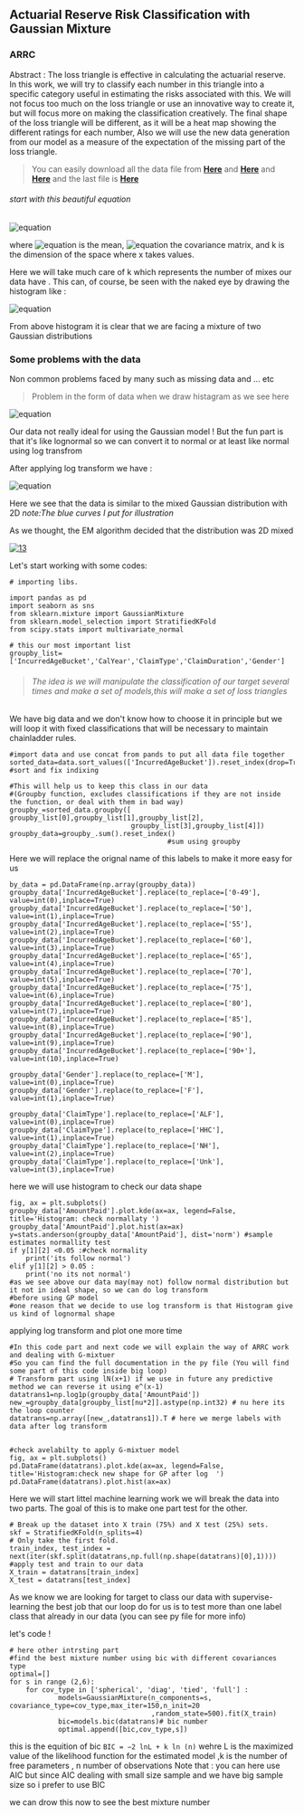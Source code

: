 ## Actuarial Reserve Risk Classification with Gaussian Mixture
### ARRC



Abstract :
The loss triangle is effective in calculating the actuarial reserve. In this work, we will try to classify each number in this triangle 
into a specific category useful in estimating the risks associated with this.
We will not focus too much on the loss triangle or use an innovative way to create it, but will focus more on making the classification creatively.
The final shape of the loss triangle will be different, as it will be a heat map showing the different ratings for each number,
Also we will use the new data generation from our model as a measure of the expectation of the missing part of the loss triangle.

> You can easily download all the data file from <a href="https://www.dropbox.com/s/fxoqnyzh9rrejcr/final_data4.xlsx?dl=0" target="_blank">**Here**</a> and <a href="https://www.dropbox.com/s/8iw4hxjod84dtsa/final_data3.xlsx?dl=0" target="_blank">**Here**</a> and <a href="https://www.dropbox.com/s/08tcedphnud3gvz/final_data2.xlsx?dl=0" target="_blank">**Here**</a> and the last file is <a href="https://www.dropbox.com/s/y0sqcu82fat5pcl/final_data1.xlsx?dl=0" target="_blank">**Here**</a>

###### start with this beautiful equation

  <img src="https://docs.scipy.org/doc/scipy-0.14.0/reference/_images/math/3e1b1a5eef9c95b3a62ee32069e3e772adabce34.png" title="equation" alt="equation"></a>

where <img src="https://docs.scipy.org/doc/scipy-0.14.0/reference/_images/math/fb6d665bbe0c01fc1af5c5f5fa7df40dc71331d7.png" title="equation" alt="equation"></a> is the mean, <img src="https://docs.scipy.org/doc/scipy-0.14.0/reference/_images/math/d96c898e14704738c2a866adff83537ba4a6b1f4.png" title="equation" alt="equation"></a> the covariance matrix, and k is the dimension of the space where x takes values.

Here we will take much care of k which represents the number of mixes our data have .
This can, of course, be seen with the naked eye by drawing the histogram like :

<img src="https://i.ibb.co/ctmTfZb/rsz-68747470733a2f2f692e737461636b2e696d6775722e636f6d2f583843794d2e706e67.png" title="equation" alt="equation"></a>

From above histogram it is clear that we are facing a mixture of two Gaussian distributions 

### Some problems with the data
Non common problems faced by many such as missing data and ... etc
> Problem in the form of data when we draw histagram
as we see here 

<img src="https://i.ibb.co/dKnxPy8/11.jpg" title="equation" alt="equation"></a>

Our data not really ideal for using the Gaussian model ! 
But the fun part is that it's like lognormal so we can convert it to normal or at least like normal using log transfrom 

After applying log transform we have : 

<img src="https://i.ibb.co/88NfsbY/12.jpg" title="equation" alt="equation"></a>

Here we see that the data is similar to the mixed Gaussian distribution with 2D *note:The blue curves I put for illustration*

As we thought, the EM algorithm decided that the distribution was 2D mixed 

<a href="https://imgbb.com/"><img src="https://i.ibb.co/dPsWkbH/13.jpg" alt="13" border="0"></a>

Let's start working with some codes:

```shell
# importing libs.

import pandas as pd
import seaborn as sns
from sklearn.mixture import GaussianMixture
from sklearn.model_selection import StratifiedKFold
from scipy.stats import multivariate_normal

# this our most important list 
groupby_list=['IncurredAgeBucket','CalYear','ClaimType','ClaimDuration','Gender']  

```
> ###### The idea is we will manipulate the classification of our target several times and make a set of models,this will make a set of loss triangles
We have big data and we don't know how to choose it in principle but we will loop it with fixed classifications that will be necessary to maintain chainladder rules.

```shell
#import data and use concat from pands to put all data file together
sorted_data=data.sort_values(['IncurredAgeBucket']).reset_index(drop=True) #sort and fix indixing

#This will help us to keep this class in our data 
#(Groupby function, excludes classifications if they are not inside the function, or deal with them in bad way)
groupby_=sorted_data.groupby([ groupby_list[0],groupby_list[1],groupby_list[2],
                              groupby_list[3],groupby_list[4]])
groupby_data=groupby_.sum().reset_index()
                                       #sum using groupby

```

Here we will replace the orignal name of this labels to make it more easy for us
```shell
by_data = pd.DataFrame(np.array(groupby_data))
groupby_data['IncurredAgeBucket'].replace(to_replace=['0-49'], value=int(0),inplace=True)
groupby_data['IncurredAgeBucket'].replace(to_replace=['50'], value=int(1),inplace=True)
groupby_data['IncurredAgeBucket'].replace(to_replace=['55'], value=int(2),inplace=True)
groupby_data['IncurredAgeBucket'].replace(to_replace=['60'], value=int(3),inplace=True)
groupby_data['IncurredAgeBucket'].replace(to_replace=['65'], value=int(4),inplace=True)
groupby_data['IncurredAgeBucket'].replace(to_replace=['70'], value=int(5),inplace=True)
groupby_data['IncurredAgeBucket'].replace(to_replace=['75'], value=int(6),inplace=True)
groupby_data['IncurredAgeBucket'].replace(to_replace=['80'], value=int(7),inplace=True)
groupby_data['IncurredAgeBucket'].replace(to_replace=['85'], value=int(8),inplace=True)
groupby_data['IncurredAgeBucket'].replace(to_replace=['90'], value=int(9),inplace=True)
groupby_data['IncurredAgeBucket'].replace(to_replace=['90+'], value=int(10),inplace=True)

groupby_data['Gender'].replace(to_replace=['M'], value=int(0),inplace=True)
groupby_data['Gender'].replace(to_replace=['F'], value=int(1),inplace=True)

groupby_data['ClaimType'].replace(to_replace=['ALF'], value=int(0),inplace=True)
groupby_data['ClaimType'].replace(to_replace=['HHC'], value=int(1),inplace=True)
groupby_data['ClaimType'].replace(to_replace=['NH'], value=int(2),inplace=True)
groupby_data['ClaimType'].replace(to_replace=['Unk'], value=int(3),inplace=True)
```

here we will use histogram to check our data shape

```shell
fig, ax = plt.subplots()
groupby_data['AmountPaid'].plot.kde(ax=ax, legend=False, title='Histogram: check normallaty ')
groupby_data['AmountPaid'].plot.hist(ax=ax)
y=stats.anderson(groupby_data['AmountPaid'], dist='norm') #sample estimates normallity test
if y[1][2] <0.05 :#check normality
    print('its follow normal')
elif y[1][2] > 0.05 :
    print('no its not normal')
#as we see above our data may(may not) follow normal distribution but it not in ideal shape, so we can do log transform 
#before using GP model 
#one reason that we decide to use log transform is that Histogram give us kind of lognormal shape
```

applying log transform and plot one more time 

```shell
#In this code part and next code we will explain the way of ARRC work and dealing with G-mixtuer 
#So you can find the full documentation in the py file (You will find some part of this code inside big loop)
# Transform part using lN(x+1) if we use in future any predictive method we can reverse it using e^(x-1)
datatrans1=np.log1p(groupby_data['AmountPaid'])
new_=groupby_data[groupby_list[nu*2]].astype(np.int32) # nu here its the loop counter
datatrans=np.array([new_,datatrans1]).T # here we merge labels with data after log transform 


#check avelabilty to apply G-mixtuer model
fig, ax = plt.subplots()
pd.DataFrame(datatrans).plot.kde(ax=ax, legend=False, title='Histogram:check new shape for GP after log  ')
pd.DataFrame(datatrans).plot.hist(ax=ax)
```
Here we will start littel machine learning work we will break the data into two parts. The goal of this is to make one part test for the other.

```shell
# Break up the dataset into X train (75%) and X test (25%) sets.
skf = StratifiedKFold(n_splits=4)
# Only take the first fold.
train_index, test_index = next(iter(skf.split(datatrans,np.full(np.shape(datatrans)[0],1))))
#apply test and train to our data
X_train = datatrans[train_index]
X_test = datatrans[test_index]

```
As we know we are looking for target to class our data with supervise-learning the best job that our loop do for us is to test more than one label class that already in our data (you can see py file for more info)

let's code ! 

```shell
# here other intrsting part 
#find the best mixture number using bic with different covariances type
optimal=[]
for s in range (2,6):
    for cov_type in ['spherical', 'diag', 'tied', 'full'] :
            models=GaussianMixture(n_components=s, covariance_type=cov_type,max_iter=150,n_init=20
                                   ,random_state=500).fit(X_train)
            bic=models.bic(datatrans)# bic number
            optimal.append([bic,cov_type,s])
```
this is the equition of bic 
` BIC = −2 lnL + k ln (n) `
wehre L is the maximized value of the likelihood function for the estimated model ,k is the number of free parameters , n number of observations 
Note that : you can here use AIC but since AIC dealing with small size sample and we have big sample size so i prefer to use BIC


we can drow this now to see the best mixture number


